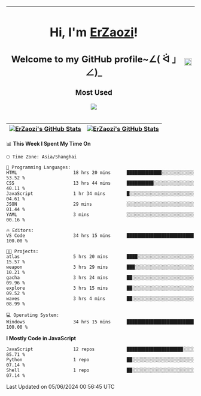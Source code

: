 |<h1>Hi, I'm <a href="https://github.com/erzaozi">ErZaozi</a>! </h1><h2>Welcome to my GitHub profile~∠( ᐛ 」∠)_</h2><p><h3>Most Used</h3><img src="https://skillicons.dev/icons?i=github,vscode,visualstudio,ubuntu,postman,pycharm,webstorm,git,docker"></p>|<img decoding="async" align=center src="https://cdn.jsdelivr.net/gh/erzaozi/erzaozi/image.gif" width="100%">|
| ----- | ----- |

| <a href="https://github.com/erzaozi"><img align="center" src="https://github-readme-stats.vercel.app/api/top-langs/?username=erzaozi&title_color=44cef6&text_color=4b5cc4&icon_color=2bbc8a&bg_color=white&langs_count=4&hide_border=true" alt="ErZaozi's GitHub Stats" /></a> | <a href="https://github.com/erzaozi"><img align="center" src="https://github-readme-stats.vercel.app/api?username=erzaozi&show_icons=true&line_height=27&count_private=true&title_color=44cef6&text_color=4b5cc4&icon_color=2bbc8a&bg_color=white&hide_border=true" alt="ErZaozi's GitHub Stats" /></a> |
| ----- | ----- |
<!--START_SECTION:waka-->
📊 **This Week I Spent My Time On** 

```text
🕑︎ Time Zone: Asia/Shanghai

💬 Programming Languages: 
HTML                     18 hrs 20 mins      █████████████░░░░░░░░░░░░   53.52 % 
CSS                      13 hrs 44 mins      ██████████░░░░░░░░░░░░░░░   40.11 % 
JavaScript               1 hr 34 mins        █░░░░░░░░░░░░░░░░░░░░░░░░   04.61 % 
JSON                     29 mins             ░░░░░░░░░░░░░░░░░░░░░░░░░   01.44 % 
YAML                     3 mins              ░░░░░░░░░░░░░░░░░░░░░░░░░   00.16 % 

🔥 Editors: 
VS Code                  34 hrs 15 mins      █████████████████████████   100.00 % 

🐱‍💻 Projects: 
atlas                    5 hrs 20 mins       ████░░░░░░░░░░░░░░░░░░░░░   15.57 % 
weapon                   3 hrs 29 mins       ███░░░░░░░░░░░░░░░░░░░░░░   10.21 % 
gacha                    3 hrs 24 mins       ██░░░░░░░░░░░░░░░░░░░░░░░   09.96 % 
explore                  3 hrs 15 mins       ██░░░░░░░░░░░░░░░░░░░░░░░   09.52 % 
waves                    3 hrs 4 mins        ██░░░░░░░░░░░░░░░░░░░░░░░   08.99 % 

💻 Operating System: 
Windows                  34 hrs 15 mins      █████████████████████████   100.00 % 
```

**I Mostly Code in JavaScript** 

```text
JavaScript               12 repos            █████████████████████░░░░   85.71 % 
Python                   1 repo              ██░░░░░░░░░░░░░░░░░░░░░░░   07.14 % 
Shell                    1 repo              ██░░░░░░░░░░░░░░░░░░░░░░░   07.14 % 
```




 Last Updated on 05/06/2024 00:56:45 UTC
<!--END_SECTION:waka-->
